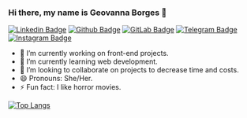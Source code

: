 ### Hi there, my name is Geovanna Borges 👋


[![Linkedin Badge](https://img.shields.io/badge/LinkedIn-0077B5?style=for-the-badge&logo=linkedin&logoColor=white)](https://www.linkedin.com/in/https://www.linkedin.com/in/geovannabrgs/)
[![Github Badge](https://img.shields.io/badge/GitHub-100000?style=for-the-badge&logo=github&logoColor=white)](https://github.com/geovannabrgs/)
[![GitLab Badge](https://img.shields.io/badge/GitLab-330F63?style=for-the-badge&logo=gitlab&logoColor=white)](https://gitlab.com/geovannabrgsl/)
[![Telegram Badge](https://img.shields.io/badge/Telegram-2CA5E0?style=for-the-badge&logo=telegram&logoColor=white)](https://t.me/geovannabrgs)
[![Instagram Badge](https://img.shields.io/badge/Instagram-E4405F?style=for-the-badge&logo=instagram&logoColor=white)](https://www.instagram.com/geovannaborgeszz/)


- 🔭 I’m currently working on front-end projects.
- 🌱 I’m currently learning web development.
- 👯 I’m looking to collaborate on projects to decrease time and costs.
- 😄 Pronouns: She/Her.
- ⚡ Fun fact: I like horror movies.






[![Top Langs](https://github-readme-stats.vercel.app/api/top-langs/?username=geovannabrgs&layout=compact&theme=gotham&hide_border=true)](https://github.com/geovannabrgs/github-readme-stats) 

